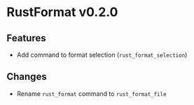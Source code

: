 # RustFormat v0.2.0

## Features

- Add command to format selection (`rust_format_selection`)

## Changes

- Rename `rust_format` command to `rust_format_file`
